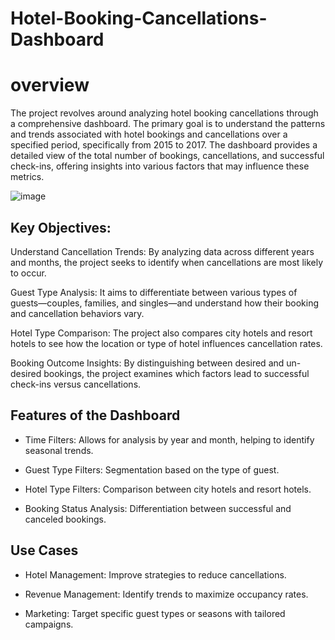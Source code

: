 # Hotel-Booking-Cancellations-Dashboard
# overview

The project revolves around analyzing hotel booking cancellations through a comprehensive dashboard. The primary goal is to understand the patterns and trends associated with hotel bookings and cancellations over a specified period, specifically from 2015 to 2017. The dashboard provides a detailed view of the total number of bookings, cancellations, and successful check-ins, offering insights into various factors that may influence these metrics.

![image](https://github.com/user-attachments/assets/71d3aa57-b1d1-447a-b2a9-6c238fd76294)


## Key Objectives:

Understand Cancellation Trends: By analyzing data across different years and months, the project seeks to identify when cancellations are most likely to occur.

Guest Type Analysis: It aims to differentiate between various types of guests—couples, families, and singles—and understand how their booking and cancellation behaviors vary.

Hotel Type Comparison: The project also compares city hotels and resort hotels to see how the location or type of hotel influences cancellation rates.

Booking Outcome Insights: By distinguishing between desired and un-desired bookings, the project examines which factors lead to successful check-ins versus cancellations.

## Features of the Dashboard

- Time Filters: Allows for analysis by year and month, helping to identify seasonal trends.

- Guest Type Filters: Segmentation based on the type of guest.

- Hotel Type Filters: Comparison between city hotels and resort hotels.

- Booking Status Analysis: Differentiation between successful and canceled bookings.

## Use Cases

- Hotel Management: Improve strategies to reduce cancellations.

- Revenue Management: Identify trends to maximize occupancy rates.

- Marketing: Target specific guest types or seasons with tailored campaigns.
